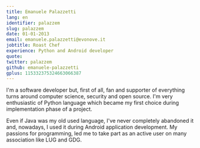 ```yaml
---
title: Emanuele Palazzetti
lang: en
identifier: palazzem
slug: palazzem
date: 01-01-2013
email: emanuele.palazzetti@evonove.it
jobtitle: Roast Chef
experience: Python and Android developer
quote:
twitter: palazzem
github: emanuele-palazzetti
gplus: 115332375324663066387
---
```


I'm a software developer but, first of all, fan and supporter of everything turns around computer science, security and open source.
I'm very enthusiastic of Python language which became my first choice during implementation phase of a project.

Even if Java was my old used language, I've never completely abandoned it and, nowadays, I used it during Android application development.
My passions for programming, led me to take part as an active user on many association like LUG and GDG.

